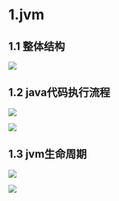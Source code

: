 # 1.jvm

## 1.1 整体结构

![](C:\Users\Admin\Desktop\文档图片\jvm\jvm结构.png)

## 1.2 java代码执行流程

![](C:\Users\Admin\Desktop\文档图片\jvm\java执行.png)

![](C:\Users\Admin\Desktop\文档图片\jvm\jvm架构模型.png)

## 1.3 jvm生命周期

![](C:\Users\Admin\Desktop\文档图片\jvm\jvm声明周期_step1.png)

![](C:\Users\Admin\Desktop\文档图片\jvm\jvm声明周期_step2.png)